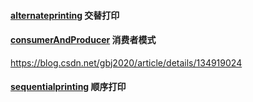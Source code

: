 #### [alternateprinting](alternateprinting) 交替打印


#### [consumerAndProducer](consumerAndProducer) 消费者模式

https://blog.csdn.net/gbj2020/article/details/134919024


#### [sequentialprinting](sequentialprinting)  顺序打印